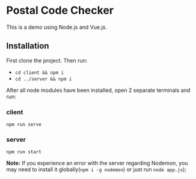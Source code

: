# Postal Code Checker

This is a demo using Node.js and Vue.js.

## Installation 

First clone the project. Then run:

- `cd client && npm i`
- `cd ../server && npm i`

After all node modules have been installed, open 2 separate terminals and run:

### client
`npm run serve`

### server
`npm run start`

**Note:** If you experience an error with the server regarding Nodemon, you may need to install it globally(`npm i -g nodemon`) or just run `node app.js`);